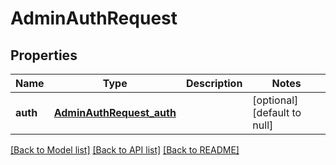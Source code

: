# AdminAuthRequest
## Properties

Name | Type | Description | Notes
------------ | ------------- | ------------- | -------------
**auth** | [**AdminAuthRequest_auth**](AdminAuthRequest_auth.md) |  | [optional] [default to null]

[[Back to Model list]](../README.md#documentation-for-models) [[Back to API list]](../README.md#documentation-for-api-endpoints) [[Back to README]](../README.md)

